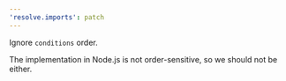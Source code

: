 ```yaml
---
'resolve.imports': patch
---
```


Ignore `conditions` order.

The implementation in Node.js is not order-sensitive, so we should not be either.
